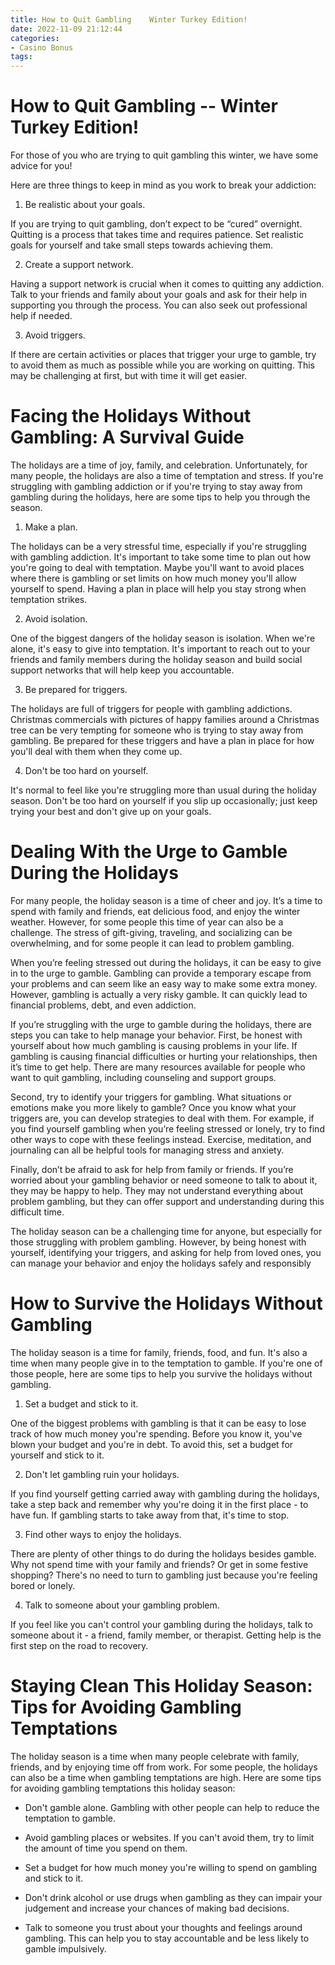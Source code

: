 ```yaml
---
title: How to Quit Gambling    Winter Turkey Edition!
date: 2022-11-09 21:12:44
categories:
- Casino Bonus
tags:
---
```



#  How to Quit Gambling -- Winter Turkey Edition!

For those of you who are trying to quit gambling this winter, we have some advice for you!

Here are three things to keep in mind as you work to break your addiction:

1. Be realistic about your goals.

If you are trying to quit gambling, don’t expect to be “cured” overnight. Quitting is a process that takes time and requires patience. Set realistic goals for yourself and take small steps towards achieving them.

2. Create a support network.

Having a support network is crucial when it comes to quitting any addiction. Talk to your friends and family about your goals and ask for their help in supporting you through the process. You can also seek out professional help if needed.

3. Avoid triggers.

If there are certain activities or places that trigger your urge to gamble, try to avoid them as much as possible while you are working on quitting. This may be challenging at first, but with time it will get easier.

#  Facing the Holidays Without Gambling: A Survival Guide

The holidays are a time of joy, family, and celebration. Unfortunately, for many people, the holidays are also a time of temptation and stress. If you're struggling with gambling addiction or if you're trying to stay away from gambling during the holidays, here are some tips to help you through the season.

1. Make a plan.

The holidays can be a very stressful time, especially if you're struggling with gambling addiction. It's important to take some time to plan out how you're going to deal with temptation. Maybe you'll want to avoid places where there is gambling or set limits on how much money you'll allow yourself to spend. Having a plan in place will help you stay strong when temptation strikes.

2. Avoid isolation.

One of the biggest dangers of the holiday season is isolation. When we're alone, it's easy to give into temptation. It's important to reach out to your friends and family members during the holiday season and build social support networks that will help keep you accountable.

3. Be prepared for triggers.

The holidays are full of triggers for people with gambling addictions. Christmas commercials with pictures of happy families around a Christmas tree can be very tempting for someone who is trying to stay away from gambling. Be prepared for these triggers and have a plan in place for how you'll deal with them when they come up.

4. Don't be too hard on yourself.

It's normal to feel like you're struggling more than usual during the holiday season. Don't be too hard on yourself if you slip up occasionally; just keep trying your best and don't give up on your goals.

#  Dealing With the Urge to Gamble During the Holidays

For many people, the holiday season is a time of cheer and joy. It’s a time to spend with family and friends, eat delicious food, and enjoy the winter weather. However, for some people this time of year can also be a challenge. The stress of gift-giving, traveling, and socializing can be overwhelming, and for some people it can lead to problem gambling.

When you’re feeling stressed out during the holidays, it can be easy to give in to the urge to gamble. Gambling can provide a temporary escape from your problems and can seem like an easy way to make some extra money. However, gambling is actually a very risky gamble. It can quickly lead to financial problems, debt, and even addiction.

If you’re struggling with the urge to gamble during the holidays, there are steps you can take to help manage your behavior. First, be honest with yourself about how much gambling is causing problems in your life. If gambling is causing financial difficulties or hurting your relationships, then it’s time to get help. There are many resources available for people who want to quit gambling, including counseling and support groups.

Second, try to identify your triggers for gambling. What situations or emotions make you more likely to gamble? Once you know what your triggers are, you can develop strategies to deal with them. For example, if you find yourself gambling when you’re feeling stressed or lonely, try to find other ways to cope with these feelings instead. Exercise, meditation, and journaling can all be helpful tools for managing stress and anxiety.

Finally, don’t be afraid to ask for help from family or friends. If you’re worried about your gambling behavior or need someone to talk to about it, they may be happy to help. They may not understand everything about problem gambling, but they can offer support and understanding during this difficult time.

The holiday season can be a challenging time for anyone, but especially for those struggling with problem gambling. However, by being honest with yourself, identifying your triggers, and asking for help from loved ones, you can manage your behavior and enjoy the holidays safely and responsibly

#  How to Survive the Holidays Without Gambling

The holiday season is a time for family, friends, food, and fun. It's also a time when many people give in to the temptation to gamble. If you're one of those people, here are some tips to help you survive the holidays without gambling.

1. Set a budget and stick to it.

One of the biggest problems with gambling is that it can be easy to lose track of how much money you're spending. Before you know it, you've blown your budget and you're in debt. To avoid this, set a budget for yourself and stick to it.

2. Don't let gambling ruin your holidays.

If you find yourself getting carried away with gambling during the holidays, take a step back and remember why you're doing it in the first place - to have fun. If gambling starts to take away from that, it's time to stop.

3. Find other ways to enjoy the holidays.

There are plenty of other things to do during the holidays besides gamble. Why not spend time with your family and friends? Or get in some festive shopping? There's no need to turn to gambling just because you're feeling bored or lonely.

4. Talk to someone about your gambling problem.

If you feel like you can't control your gambling during the holidays, talk to someone about it - a friend, family member, or therapist. Getting help is the first step on the road to recovery.

#  Staying Clean This Holiday Season: Tips for Avoiding Gambling Temptations

The holiday season is a time when many people celebrate with family, friends, and by enjoying time off from work. For some people, the holidays can also be a time when gambling temptations are high. Here are some tips for avoiding gambling temptations this holiday season:

 * Don't gamble alone. Gambling with other people can help to reduce the temptation to gamble.

* Avoid gambling places or websites. If you can't avoid them, try to limit the amount of time you spend on them.

* Set a budget for how much money you're willing to spend on gambling and stick to it.

* Don't drink alcohol or use drugs when gambling as they can impair your judgement and increase your chances of making bad decisions.

* Talk to someone you trust about your thoughts and feelings around gambling. This can help you to stay accountable and be less likely to gamble impulsively.
